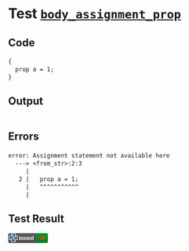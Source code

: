 # Test [`body_assignment_prop`](/doc/tests/statement_usage.md#L648)

## Code

```µcad
{
  prop a = 1;
}

```

## Output

```,plain
```

## Errors

```,plain
error: Assignment statement not available here
  ---> <from_str>:2:3
     |
   2 |   prop a = 1;
     |   ^^^^^^^^^^^
     |
```

## Test Result

![FAILED AS EXPECTED](/doc/tests/.test/body_assignment_prop.png)
